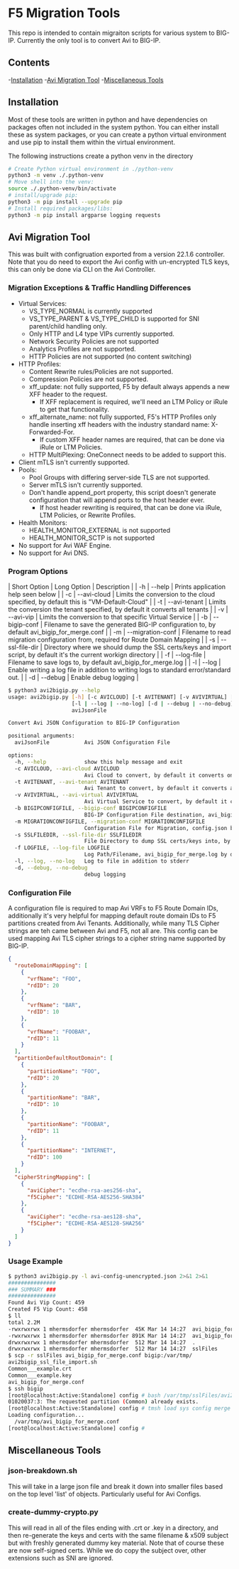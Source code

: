 # F5 Migration Tools

This repo is intended to contain migraiton scripts for various system to BIG-IP.  Currently the only tool is to convert Avi to BIG-IP.

## Contents

-[Installation](#installation)
-[Avi Migration Tool](#avi-migration-tool)
-[Miscellaneous Tools](#miscellaneous-tools)

## Installation

Most of these tools are written in python and have dependencies on packages often not included in the system python.  You can either install these as system packages, or you can create a python virtual environment and use pip to install them within the virtual environment.

The following instructions create a python venv in the directory 

```bash
# Create Python virtual environment in ./python-venv
python3 -m venv ./.python-venv
# Move shell into the venv:
source ./.python-venv/bin/activate
# install/upgrade pip:
python3 -m pip install --upgrade pip
# Install required packages/libs:
python3 -m pip install argparse logging requests
```

## Avi Migration Tool

This was built with configruation exported from a version 22.1.6 controller.  Note that you do need to export the Avi config with un-encrypted TLS keys, this can only be done via CLI on the Avi Controller.

### Migration Exceptions & Traffic Handling Differences

* Virtual Services:
  * VS_TYPE_NORMAL is currently supported
  * VS_TYPE_PARENT & VS_TYPE_CHILD is supported for SNI parent/child handling only.
  * Only HTTP and L4 type VIPs currently supported.
  * Network Security Policies are not supported
  * Analytics Profiles are not supported.
  * HTTP Policies are not supported (no content switching)
* HTTP Profiles:
  * Content Rewrite rules/Policies are not supported.
  * Compression Policies are not supported.
  * xff_update: not fully supported, F5 by default always appends a new XFF header to the request.
    * If XFF replacement is required, we'll need an LTM Policy or iRule to get that functionality.
  * xff_alternate_name: not fully supported, F5's HTTP Profiles only handle inserting xff headers with the industry standard name: X-Forwarded-For.
    * If custom XFF header names are required, that can be done via iRule or LTM Policies.
  * HTTP MultiPlexing: OneConnect needs to be added to support this.
* Client mTLS isn't currently supported.
* Pools:
  * Pool Groups with differing server-side TLS are not supported.
  * Server mTLS isn't currently supported.
  * Don't handle append_port property, this script doesn't generate configuration that will append ports to the host header ever.
    * If host header rewriting is required, that can be done via iRule, LTM Policies, or Rewrite Profiles.
* Health Monitors:
  * HEALTH_MONITOR_EXTERNAL is not supported
  * HEALTH_MONITOR_SCTP is not supported
* No support for Avi WAF Engine.
* No support for Avi DNS.

### Program Options

| Short Option | Long Option | Description |
| -h | --help | Prints application help seen below |
| -c <aviCloud> | --avi-cloud <aviCloud> | Limits the conversion to the cloud specified, by default this is "VM-Default-Cloud" |
| -t <aviTenant> | --avi-tenant <aviTenant> | Limits the conversion the tenant specified, by default it converts all tenants |
| -v <aviVirtualService> | --avi-vip <aviVirtualServiceName> | Limits the conversion to that specific Virtual Service |
| -b <output-config> | --bigip-conf <output-config> | Filename to save the generated BIG-IP configuration to, by default avi_bigip_for_merge.conf |
| -m <migration-config> | --migration-conf <migration-config> | Filename to read migration configuration from, required for Route Domain Mapping |
| -s <ssl-directory> | --ssl-file-dir <ssl-directory> | Directory where we should dump the SSL certs/keys and import script, by default it's the current workign directory |
| -f <log-filename> | --log-file <log-filename> | Filename to save logs to, by default avi_bigip_for_merge.log |
| -l | --log | Enable writing a log file in addition to writing logs to standard error/standard out. |
| -d | --debug | Enable debug logging |

```bash
$ python3 avi2bigip.py --help
usage: avi2bigip.py [-h] [-c AVICLOUD] [-t AVITENANT] [-v AVIVIRTUAL] [-b BIGIPCONFIGFILE] [-m MIGRATIONCONFIGFILE] [-s SSLFILEDIR] [-f LOGFILE]
                    [-l | --log | --no-log] [-d | --debug | --no-debug]
                    aviJsonFile

Convert Avi JSON Configuration to BIG-IP Configuration

positional arguments:
  aviJsonFile           Avi JSON Configuration File

options:
  -h, --help            show this help message and exit
  -c AVICLOUD, --avi-cloud AVICLOUD
                        Avi Cloud to convert, by default it converts only the VM-Default-Cloud
  -t AVITENANT, --avi-tenant AVITENANT
                        Avi Tenant to convert, by default it converts all tenants
  -v AVIVIRTUAL, --avi-virtual AVIVIRTUAL
                        Avi Virtual Service to convert, by default it converts all Virtual Services
  -b BIGIPCONFIGFILE, --bigip-conf BIGIPCONFIGFILE
                        BIG-IP Configuration File destination, avi_bigip_for_merge.conf by default
  -m MIGRATIONCONFIGFILE, --migration-conf MIGRATIONCONFIGFILE
                        Configuration File for Migration, config.json by default
  -s SSLFILEDIR, --ssl-file-dir SSLFILEDIR
                        File Directory to dump SSL certs/keys into, by default it uses the current directory.
  -f LOGFILE, --log-file LOGFILE
                        Log Path/Filename, avi_bigip_for_merge.log by default
  -l, --log, --no-log   Log to file in addition to stderr
  -d, --debug, --no-debug
                        debug logging
```

### Configuration File

A configuration file is required to map Avi VRFs to F5 Route Domain IDs, additionally it's very helpful for mapping default route domain IDs to F5 partitions created from Avi Tenants.  Additionally, while many TLS Cipher strings are teh came between Avi and F5, not all are.  This config can be used mapping Avi TLS cipher strings to a cipher string name supported by BIG-IP.

```json
{
  "routeDomainMapping": [
    {
      "vrfName": "FOO",
      "rdID": 20
    },
    {
      "vrfName": "BAR",
      "rdID": 10
    },
    {
      "vrfName": "FOOBAR",
      "rdID": 11
    }
  ],
  "partitionDefaultRoutDomain": [
    {
      "partitionName": "FOO",
      "rdID": 20
    },
    {
      "partitionName": "BAR",
      "rdID": 10
    },
    {
      "partitionName": "FOOBAR",
      "rdID": 11
    },
    {
      "partitionName": "INTERNET",
      "rdID": 100
    }
  ],
  "cipherStringMapping": [
    {
      "aviCipher": "ecdhe-rsa-aes256-sha",
      "f5Cipher": "ECDHE-RSA-AES256-SHA384"
    },
    {
      "aviCipher": "ecdhe-rsa-aes128-sha",
      "f5Cipher": "ECDHE-RSA-AES128-SHA256"
    }
  ]
}

```

### Usage Example

```bash
$ python3 avi2bigip.py -l avi-config-unencrypted.json 2>&1 2>&1
###############
### SUMMARY ###
###############
Found Avi Vip Count: 459
Created F5 Vip Count: 458
$ ll
total 2.2M
-rwxrwxrwx 1 mhermsdorfer mhermsdorfer  45K Mar 14 14:27  avi_bigip_for_merge.log
-rwxrwxrwx 1 mhermsdorfer mhermsdorfer 891K Mar 14 14:27  avi_bigip_for_merge.conf
drwxrwxrwx 1 mhermsdorfer mhermsdorfer  512 Mar 14 14:27  .
drwxrwxrwx 1 mhermsdorfer mhermsdorfer  512 Mar 14 14:27  sslFiles
$ scp -r sslFiles avi_bigip_for_merge.conf bigip:/var/tmp/
avi2bigip_ssl_file_import.sh                                                                    100%   11KB 110.9KB/s   00:00
Common___example.crt                                                                            100% 2844    22.0KB/s   00:00
Common___example.key                                                                            100% 1704    14.5KB/s   00:00  
avi_bigip_for_merge.conf                                                                        100%  890KB   1.1MB/s   00:00   
$ ssh bigip
[root@localhost:Active:Standalone] config # bash /var/tmp/sslFiles/avi2bigip_ssl_file_import.sh
01020037:3: The requested partition (Common) already exists.
[root@localhost:Active:Standalone] config # tmsh load sys config merge file /var/tmp/avi_bigip_for_merge.conf
Loading configuration...
  /var/tmp/avi_bigip_for_merge.conf
[root@localhost:Active:Standalone] config #
```

## Miscellaneous Tools

### json-breakdown.sh

This will take in a large json file and break it down into smaller files based on the top level 'list' of objects.  Particularly useful for Avi Configs.

### create-dummy-crypto.py

This will read in all of the files ending with .crt or .key in a directory, and then re-generate the keys and certs with the same filename & x509 subject but with freshly generated dummy key material.  Note that of course these are now self-signed certs.  While we do copy the subject over, other extensions such as SNI are ignored.
